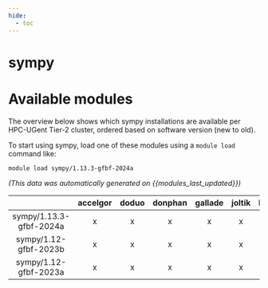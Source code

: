 ```yaml
---
hide:
  - toc
---
```


sympy
=====

# Available modules


The overview below shows which sympy installations are available per HPC-UGent Tier-2 cluster, ordered based on software version (new to old).

To start using sympy, load one of these modules using a `module load` command like:

```shell
module load sympy/1.13.3-gfbf-2024a
```

*(This data was automatically generated on {{modules_last_updated}})*

| |accelgor|doduo|donphan|gallade|joltik|litleo|shinx|
| :---: | :---: | :---: | :---: | :---: | :---: | :---: | :---: |
|sympy/1.13.3-gfbf-2024a|x|x|x|x|x|x|x|
|sympy/1.12-gfbf-2023b|x|x|x|x|x|x|x|
|sympy/1.12-gfbf-2023a|x|x|x|x|x|x|x|
